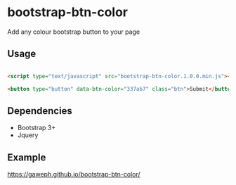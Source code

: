# bootstrap-btn-color
Add any colour bootstrap button to your page

## Usage

``` html

<script type="text/javascript" src="bootstrap-btn-color.1.0.0.min.js"></script>

<button type="button" data-btn-color="337ab7" class="btn">Submit</button>

```

## Dependencies

* Bootstrap 3+
* Jquery


## Example
https://gaweph.github.io/bootstrap-btn-color/